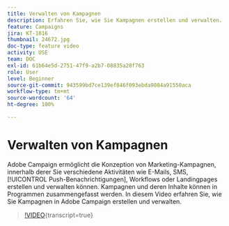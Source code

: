 ```yaml
---
title: Verwalten von Kampagnen
description: Erfahren Sie, wie Sie Kampagnen erstellen und verwalten.
feature: Campaigns
jira: KT-1816
thumbnail: 24672.jpg
doc-type: feature video
activity: USE
team: DOC
exl-id: 61b64e5d-2751-47f9-a2b7-08835a28f763
role: User
level: Beginner
source-git-commit: 943599bd7ce139ef846f093ebda9084a91550aca
workflow-type: tm+mt
source-wordcount: '64'
ht-degree: 100%

---
```


# Verwalten von Kampagnen

Adobe Campaign ermöglicht die Konzeption von Marketing-Kampagnen, innerhalb derer Sie verschiedene Aktivitäten wie E-Mails, SMS, [!UICONTROL Push-Benachrichtigungen], Workflows oder Landingpages erstellen und verwalten können. Kampagnen und deren Inhalte können in Programmen zusammengefasst werden. In diesem Video erfahren Sie, wie Sie Kampagnen in Adobe Campaign erstellen und verwalten.

>[!VIDEO](https://video.tv.adobe.com/v/24672?learn=on){transcript=true}
